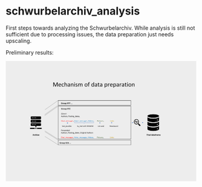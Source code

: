 # schwurbelarchiv_analysis
First steps towards analyzing the Schwurbelarchiv. While analysis is still not sufficient due to processing issues, the data preparation just needs upscaling.

Preliminary results:

![](prelim_images/mechanism_of_data_prep.png)

![]()

![]()

![]()

![]()
